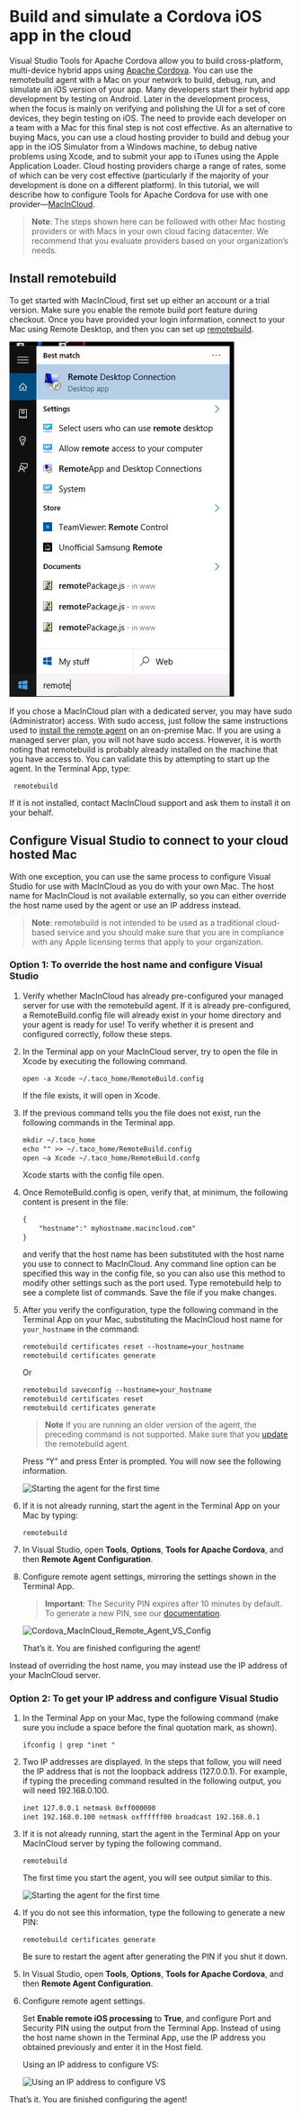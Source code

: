 <properties
   pageTitle="Build and simulate a Cordova iOS app in the cloud | Cordova"
   description="description"
   services="na"
   documentationCenter=""
   authors="Chuxel"
   tags=""/>
<tags ms.technology="cordova" ms.prod="visual-studio-dev14"
   ms.service="na"
   ms.devlang="javascript"
   ms.topic="article"
   ms.tgt_pltfrm="mobile-multiple"
   ms.workload="na"
   ms.date="09/10/2015"
   ms.author="clantz"/>

# Build and simulate a Cordova iOS app in the cloud

Visual Studio Tools for Apache Cordova allow you to build cross-platform, multi-device hybrid apps using [Apache Cordova](http://cordova.apache.org). You can use the remotebuild agent with a Mac on your network to build, debug, run, and simulate an iOS version of your app. Many developers start their hybrid app development by testing on Android. Later in the development process, when the focus is mainly on verifying and polishing the UI for a set of core devices, they begin testing on iOS. The need to provide each developer on a team with a Mac for this final step is not cost effective. As an alternative to buying Macs, you can use a cloud hosting provider to build and debug your app in the iOS Simulator from a Windows machine, to debug native problems using Xcode, and to submit your app to iTunes using the Apple Application Loader. Cloud hosting providers charge a range of rates, some of which can be very cost effective (particularly if the majority of your development is done on a different platform). In this tutorial, we will describe how to configure Tools for Apache Cordova for use with one provider—[MacInCloud](http://www.macincloud.com).


>**Note**: The steps shown here can be followed with other Mac hosting providers or with Macs in your own cloud facing datacenter. We recommend that you evaluate providers based on your organization’s needs.  

## Install remotebuild

To get started with MacInCloud, first set up either an account or a trial version. Make sure you enable the remote build port feature during checkout. Once you have provided your login information, connect to your Mac using Remote Desktop, and then you can set up [remotebuild](http://go.microsoft.com/fwlink/?LinkId=618169). 

![Opening remote desktop](media/host-a-mac-in-the-cloud/remotebuild_start.png)

If you chose a MacInCloud plan with a dedicated server, you may have sudo (Administrator) access. With sudo access, just follow the same instructions used to [install the remote agent](ios-guide.md) on an on-premise Mac. If you are using a managed server plan, you will not have sudo access. However, it is worth noting that remotebuild is probably already installed on the machine that you have access to. You can validate this by attempting to start up the agent. In the Terminal App, type:

     remotebuild

If it is not installed, contact MacInCloud support and ask them to install it on your behalf.

## Configure Visual Studio to connect to your cloud hosted Mac

With one exception, you can use the same process to configure Visual Studio for use with MacInCloud as you do with your own Mac. The host name for MacInCloud is not available externally, so you can either override the host name used by the agent or use an IP address instead.

>**Note**: remotebuild is not intended to be used as a traditional cloud-based service and you should make sure that you are in compliance with any Apple licensing terms that apply to your organization.  

### Option 1: To override the host name and configure Visual Studio

1. Verify whether MacInCloud has already pre-configured your managed server for use with the remotebuild agent. If it is already pre-configured, a RemoteBuild.config file will already exist in your home directory and your agent is ready for use! To verify whether it is present and configured correctly, follow these steps.

2. In the Terminal app on your MacInCloud server, try to open the file in Xcode by executing the following command.

    ```
    open -a Xcode ~/.taco_home/RemoteBuild.config
    ```

    If the file exists, it will open in Xcode.

3. If the previous command tells you the file does not exist, run the following commands in the Terminal app.

    ```
    mkdir ~/.taco_home
    echo "" >> ~/.taco_home/RemoteBuild.config
    open –a Xcode ~/.taco_home/RemoteBuild.confg
    ```

    Xcode starts with the config file open.

4. Once RemoteBuild.config is open, verify that, at minimum, the following content is present in the file:

    ```
    {
        "hostname":" myhostname.macincloud.com"
    }
    ```

    and verify that the host name has been substituted with the host name you use to connect to MacInCloud. Any command line option can be specified this way in the config file, so you can also use this method to modify other settings such as the port used. Type remotebuild help to see a complete list of commands. Save the file if you make changes.

5. After you verify the configuration, type the following command in the Terminal App on your Mac, substituting the MacInCloud host name for `your_hostname` in the command:

   ```
   remotebuild certificates reset --hostname=your_hostname
   remotebuild certificates generate   
   ```
 
   Or

   ```
   remotebuild saveconfig --hostname=your_hostname
   remotebuild certificates reset
   remotebuild certificates generate
   ````

    > **Note** If you are running an older version of the agent, the preceding command is not supported. Make sure that you [update](install-vs-tools-apache-cordova.md#update) the remotebuild agent.

    Press “Y” and press Enter is prompted. You will now see the following information.

    ![Starting the agent for the first time](media/host-a-mac-in-the-cloud/IC816241.png)

6. If it is not already running, start the agent in the Terminal App on your Mac by typing:

    ```
    remotebuild
    ```

7. In Visual Studio, open **Tools**, **Options**, **Tools for Apache Cordova**, and then **Remote Agent Configuration**.

8. Configure remote agent settings, mirroring the settings shown in the Terminal App.

    >**Important**: The Security PIN expires after 10 minutes by default. To generate a new PIN, see our [documentation](configuration-tips.md#IosPin).

    ![Cordova_MacInCloud_Remote_Agent_VS_Config](media/host-a-mac-in-the-cloud/IC816237.png)

    That’s it. You are finished configuring the agent!

Instead of overriding the host name, you may instead use the IP address of your MacInCloud server.

### Option 2: To get your IP address and configure Visual Studio

1. In the Terminal App on your Mac, type the following command (make sure you include a space before the final quotation mark, as shown).

    ```
    ifconfig | grep "inet "
    ```

2. Two IP addresses are displayed. In the steps that follow, you will need the IP address that is not the loopback address (127.0.0.1). For example, if typing the preceding command resulted in the following output, you will need 192.168.0.100.

    ```
    inet 127.0.0.1 netmask 0xff000000
    inet 192.168.0.100 netmask oxffffff00 broadcast 192.168.0.1
    ```

3. If it is not already running, start the agent in the Terminal App on your MacInCloud server by typing the following command.

    ```
    remotebuild
    ```

    The first time you start the agent, you will see output similar to this.

    ![Starting the agent for the first time](media/host-a-mac-in-the-cloud/IC816241.png)

4. If you do not see this information, type the following to generate a new PIN:

    ```
    remotebuild certificates generate
    ```

    Be sure to restart the agent after generating the PIN if you shut it down.

5. In Visual Studio, open **Tools**, **Options**, **Tools for Apache Cordova**, and then **Remote Agent Configuration**.

6. Configure remote agent settings.

    Set **Enable remote iOS processing** to **True**, and configure Port and Security PIN using the output from the Terminal App. Instead of using the host name shown in the Terminal App, use the IP address you obtained previously and enter it in the Host field.

    Using an IP address to configure VS:

    ![Using an IP address to configure VS](media/host-a-mac-in-the-cloud/IC816242.png)

  That’s it. You are finished configuring the agent!

